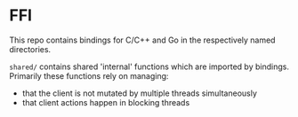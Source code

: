 # FFI 
This repo contains bindings for C/C++ and Go in the respectively named directories. 

`shared/` contains shared 'internal' functions which are imported by bindings. Primarily these functions rely on managing:
* that the client is not mutated by multiple threads simultaneously 
* that client actions happen in blocking threads 

